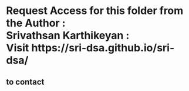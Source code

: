 <h1> Request Access for this folder from the Author : <br> Srivathsan Karthikeyan : <br> Visit https://sri-dsa.github.io/sri-dsa/ <h2> to contact</h2></h1>
